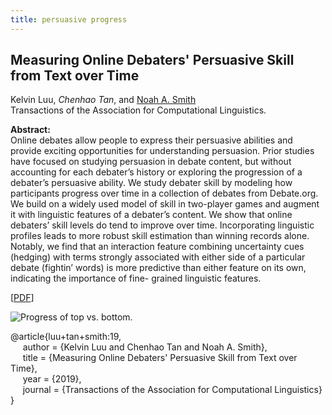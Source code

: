 ```yaml
---
title: persuasive progress
---
```


## Measuring Online Debaters' Persuasive Skill from Text over Time

Kelvin Luu, _Chenhao Tan_, and [Noah A. Smith][noah_smith]       
Transactions of the Association for Computational Linguistics.


**Abstract:**    
Online debates allow people to express their persuasive abilities and provide exciting opportunities for understanding persuasion. Prior studies have focused on studying persuasion in debate content, but without accounting for each debater’s history or exploring the progression of a debater’s persuasive ability. We study debater skill by modeling how participants progress over time in a collection of debates from Debate.org. We build on a widely used model of skill in two-player games and augment it with linguistic features of a debater’s content. We show that online debaters’ skill levels do tend to improve over time. Incorporating linguistic profiles leads to more robust skill estimation than winning records alone. Notably, we find that an interaction feature combining uncertainty cues (hedging) with terms strongly associated with either side of a particular debate (fightin’ words) is more predictive than either feature on its own, indicating the importance of fine- grained linguistic features.

[[PDF](https://chenhaot.com/pubs/persuasion/persuasive_skills_progress.pdf)]

![Progress of top vs. bottom.](https://chenhaot.com/pubs/persuasion/progress.png)

@article{luu+tan+smith:19,   
&nbsp;&nbsp;&nbsp;&nbsp;
author = {Kelvin Luu and Chenhao Tan and Noah A. Smith},   
&nbsp;&nbsp;&nbsp;&nbsp;
title = {Measuring Online Debaters' Persuasive Skill from Text over Time},   
&nbsp;&nbsp;&nbsp;&nbsp;
year = {2019},   
&nbsp;&nbsp;&nbsp;&nbsp;
journal = {Transactions of the Association for Computational Linguistics}   
}



[paper_link]: /pubs/online-offline/nba-team-performance.pdf
[slides_link]: /pubs/debate_quotes/www_slides.pdf
[supplementary_link]: /pubs/debate_quotes/supplementary.pdf
[data_link]: /data/debate-quotes/debate_quotes.zip
[readme_link]: /data/debate-quotes/README.txt
[//]: <> (links for collaborators)
[lada_adamic]: http://www.ladamic.com/
[tal_august]: https://homes.cs.washington.edu/~taugust/
[claire_cardie]: http://www.cs.cornell.edu/home/cardie/
[ed_chi]: http://www-users.cs.umn.edu/~echi/
[eunsol_choi]: http://homes.cs.washington.edu/~eunsol/home.html
[yejin_choi]: https://homes.cs.washington.edu/~yejin/
[dallas_card]: http://www.cs.cmu.edu/~dcard/
[elizabeth_clark]: https://homes.cs.washington.edu/~eaclark7/
[cristian_danescu_niculescu_mizil]: http://www.cs.cornell.edu/~cristian/
[adrien_friggeri]: http://www.friggeri.net/
[evgeniy_gabrilovich]: http://www.cs.technion.ac.il/~gabr/
[jack_hessel]: http://www.cs.cornell.edu/~jhessel/
[david_huffaker]: http://www.davehuffaker.com
[isil_erel]: http://u.osu.edu/erel-koksal.1/
[jon_kleinberg]: http://www.cs.cornell.edu/home/kleinber
[gueorgi_kossinets]: https://sites.google.com/site/gkossinets/
[vivian_lai]: https://vivlai.github.io/
[lillian_lee]: http://www.cs.cornell.edu/home/llee
[tao_lei]: http://people.csail.mit.edu/taolei/
[omer_levy]: https://levyomer.wordpress.com/
[ping_li]: http://www.stat.cornell.edu/~li/
[nelson_liu]: https://homes.cs.washington.edu/~nfliu/
[bin_lu]: http://sites.google.com/site/lubin2010/
[qin_lv]: https://www.cs.colorado.edu/~lv/
[michael_macy]: http://www.soc.cornell.edu/faculty/macy.html
[sendhil_mullainathan]: http://scholar.harvard.edu/sendhil/home
[vlad_niculae]: http://vene.ro/
[nigini_oliveira]: https://sites.google.com/view/nigini/
[katharina_reinecke]: https://homes.cs.washington.edu/~reinecke/index.html
[bo_pang]: https://sites.google.com/site/bopang42/
[hao_peng]: https://homes.cs.washington.edu/~hapeng/
[daniel_romero]: http://www.dromero.org/
[anne_ross]: https://homes.cs.washington.edu/~ansross/
[roy_schwartz]: https://homes.cs.washington.edu/~roysch/
[noah_smith]: http://homes.cs.washington.edu/~nasmith/
[alex_smola]: alex.smola.org
[lea_stern]: http://www.leastern.com/
[jimeng_sun]: http://www.sunlab.org/
[jie_tang]: http://keg.cs.tsinghua.edu.cn/persons/johan_ugander
[johan_ugander]: http://people.cam.cornell.edu/~jugander/
[fei_wang]: http://sites.google.com/site/feiwang03/
[shaomei_wu]: http://www.cs.cornell.edu/~sw475/
[ming_zhou]: http://research.microsoft.com/en-us/people/mingzhou
[sebastian_martschat]: http://smartschat.de/
[yangfeng_ji]: http://jiyfeng.github.io/
[michael_weisbach]: https://u.osu.edu/weisbach.2/
[yang_yang]: http://yangy.org/
[shuo_zhang]: http://www.jasondarkblue.com/
